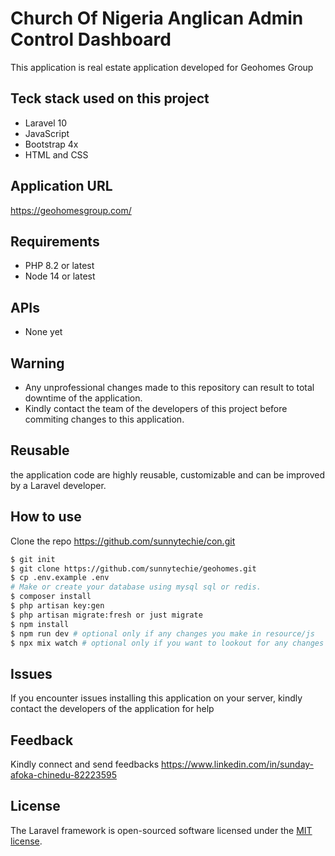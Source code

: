 # Church Of Nigeria Anglican Admin Control Dashboard
This application is real estate application developed for Geohomes Group

## Teck stack used on this project
* Laravel 10
* JavaScript
* Bootstrap 4x
* HTML and CSS

## Application URL 
https://geohomesgroup.com/

## Requirements
* PHP 8.2 or latest
* Node 14 or latest

## APIs
* None yet

## Warning
* Any unprofessional changes made to this repository can result to total downtime of the application.
* Kindly contact the team of the developers of this project before commiting changes to this application.

## Reusable
the application code are highly reusable, customizable and can be improved by a Laravel developer.

## How to use
Clone the repo https://github.com/sunnytechie/con.git

```bash
$ git init
$ git clone https://github.com/sunnytechie/geohomes.git
$ cp .env.example .env
# Make or create your database using mysql sql or redis.
$ composer install
$ php artisan key:gen
$ php artisan migrate:fresh or just migrate
$ npm install
$ npm run dev # optional only if any changes you make in resource/js
$ npx mix watch # optional only if you want to lookout for any changes you make in resource/js
```
## Issues
If you encounter issues installing this application on your server, kindly contact the developers of the application for help

## Feedback
Kindly connect and send feedbacks
https://www.linkedin.com/in/sunday-afoka-chinedu-82223595


## License
The Laravel framework is open-sourced software licensed under the [MIT license](https://opensource.org/licenses/MIT).
